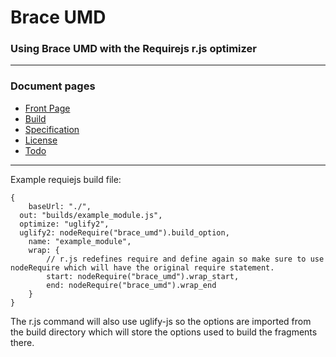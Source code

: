 
# Brace UMD
### Using Brace UMD with the Requirejs r.js optimizer

------

### Document pages
* [Front Page](https://github.com/restarian/brace_umd/blob/master/README.md)
* [Build](https://github.com/restarian/brace_umd/blob/master/doc/build.md)
* [Specification](https://github.com/restarian/brace_umd/blob/master/doc/specification.md)
* [License](https://github.com/restarian/brace_umd/blob/master/doc/todo.md)
* [Todo](https://github.com/restarian/brace_umd/blob/master/doc/todo.md)

----
Example requiejs build file:

    {
    	baseUrl: "./",
      out: "builds/example_module.js",
      optimize: "uglify2",
      uglify2: nodeRequire("brace_umd").build_option,
    	name: "example_module",
    	wrap: {
    		// r.js redefines require and define again so make sure to use nodeRequire which will have the original require statement.
    		start: nodeRequire("brace_umd").wrap_start,
    		end: nodeRequire("brace_umd").wrap_end
    	}
    }

The r.js command will also use uglify-js so the options are imported from the build directory which will store the options used to build the fragments there.
